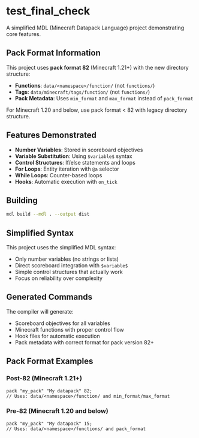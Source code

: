 # test_final_check

A simplified MDL (Minecraft Datapack Language) project demonstrating core features.

## Pack Format Information

This project uses **pack format 82** (Minecraft 1.21+) with the new directory structure:
- **Functions**: `data/<namespace>/function/` (not `functions/`)
- **Tags**: `data/minecraft/tags/function/` (not `functions/`)
- **Pack Metadata**: Uses `min_format` and `max_format` instead of `pack_format`

For Minecraft 1.20 and below, use pack format < 82 with legacy directory structure.

## Features Demonstrated

- **Number Variables**: Stored in scoreboard objectives
- **Variable Substitution**: Using `$variable$` syntax
- **Control Structures**: If/else statements and loops
- **For Loops**: Entity iteration with `@a` selector
- **While Loops**: Counter-based loops
- **Hooks**: Automatic execution with `on_tick`

## Building

```bash
mdl build --mdl . --output dist
```

## Simplified Syntax

This project uses the simplified MDL syntax:
- Only number variables (no strings or lists)
- Direct scoreboard integration with `$variable$`
- Simple control structures that actually work
- Focus on reliability over complexity

## Generated Commands

The compiler will generate:
- Scoreboard objectives for all variables
- Minecraft functions with proper control flow
- Hook files for automatic execution
- Pack metadata with correct format for pack version 82+

## Pack Format Examples

### Post-82 (Minecraft 1.21+)
```mdl
pack "my_pack" "My datapack" 82;
// Uses: data/<namespace>/function/ and min_format/max_format
```

### Pre-82 (Minecraft 1.20 and below)
```mdl
pack "my_pack" "My datapack" 15;
// Uses: data/<namespace>/functions/ and pack_format
```
